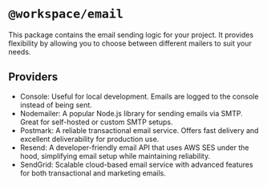 # `@workspace/email`

This package contains the email sending logic for your project. It provides flexibility by allowing you to choose between different mailers to suit your needs.

## Providers

- Console: Useful for local development. Emails are logged to the console instead of being sent.
- Nodemailer: A popular Node.js library for sending emails via SMTP. Great for self-hosted or custom SMTP setups.
- Postmark: A reliable transactional email service. Offers fast delivery and excellent deliverability for production use.
- Resend: A developer-friendly email API that uses AWS SES under the hood, simplifying email setup while maintaining reliability.
- SendGrid: Scalable cloud-based email service with advanced features for both transactional and marketing emails.
